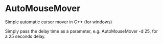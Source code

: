 # AutoMouseMover
Simple automatic cursor mover in C++ (for windows)

Simply pass the delay time as a parameter, e.g. AutoMouseMover -d 25, for a 25 seconds delay.
